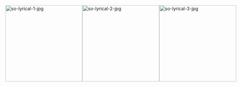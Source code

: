 
<div style="display:flex;justify-content:space-around;">
  <img src="http://vikashgaurav.com/util/download/solyrical-flutter-3.png" alt="so-lyrical-1-jpg" width="240"/>
  <img src="http://vikashgaurav.com/util/download/solyrical-flutter-1.png" alt="so-lyrical-2-jpg" width="240"/>
  <img src="http://vikashgaurav.com/util/download/solyrical-flutter-2.png" alt="so-lyrical-3-jpg" width="240"/>
</div>
